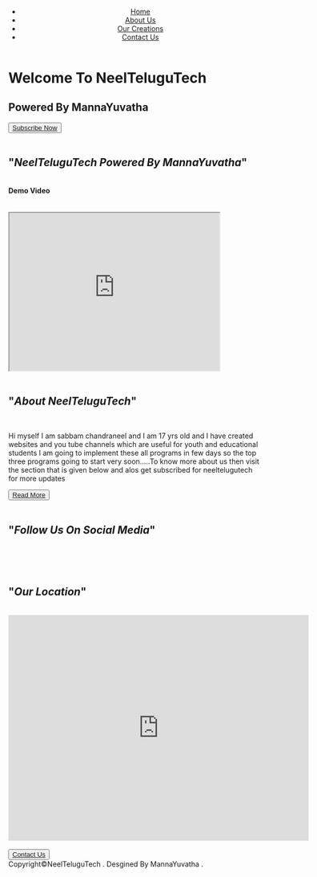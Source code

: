 ﻿<head>
<title>NeelTeluguTech</title>
</head>
<link rel="stylesheet" type="text/css" href="style.css" media="all"><link rel="stylesheet" href="https://cdnjs.cloudflare.com/ajax/libs/font-awesome/4.7.0/css/font-awesome.min.css">
<header>
<hgroup>
<nav>
<ul>
<li><a href="demoweb.html">Home</a></li>
<li><a href="about.html">About Us</a></li>
<li><a href="partners.html">Our Creations</a></li>
<li><a href="form.html">Contact Us</a></li>
</ul>
</nav>
</hgroup>
</header>
<body>
<h1>Welcome To NeelTeluguTech</h1>
<h2>Powered By MannaYuvatha</h2>
<button><a href="https://www.youtube.com/channel/UCrFcMhBZqQWAlWLWTIyH5-A">Subscribe Now</a></button><br/><br/>
<section>
  <h2>"<i>NeelTeluguTech Powered By MannaYuvatha</i>"</h2><br/>
<b>Demo Video</b><br/><br/><br/>
 <iframe width="420" height="315"
src="https://www.youtube.com/embed/Ug4LYLfq9Q8">
</iframe><br/><br/>
<h2>"<i>About NeelTeluguTech</i>"</h2><br/>
<p>Hi myself I am sabbam chandraneel and I am 17 yrs old and I have created websites and you tube channels which are useful for youth and educational students I am going to implement these all programs in few days so the top three programs going to start very soon.....To know more about us then visit the section that is given below and alos get subscribed for neeltelugutech for more updates</p>
<button><a href="about.html">Read More</a></button><br/><br/>
<h2>"<i>Follow Us On Social Media</i>"</h2><br/>
<a href="https://facebook.com/sabbam.chandraneel" class="fa fa-facebook"></a>
<a href="https://twitter.com/schandraneel" class="fa fa-twitter"></a>
<a href="https://instagram.com/chandraneelsabbam_ias" class="fa fa-instagram"></a>
<a href="https://www.google.com/url?sa=t&rct=j&q=&esrc=s&source=video&cd=&cad=rja&uact=8&ved=2ahUKEwjRxoilvMv0AhXO8HMBHWQNDHIQFnoECAYQAg&url=https%3A%2F%2Fwww.youtube.com%2Fchannel%2FUCrFcMhBZqQWAlWLWTIyH5-A&usg=AOvVaw2oakR9uyqEOBie-Ky9HHOi" class="fa fa-youtube"></a>
<a href="https://github.com/sabbam07" class="fa fa-github"></a>
<a href="https://www.google.com/url?sa=t&source=web&cd=&cad=rja&uact=8&ved=2ahUKEwiDjPiQvMv0AhWskNgFHWshD3gQFnoECAMQAQ&url=https%3A%2F%2Fin.linkedin.com%2Fin%2Fsabbam-chandraneel-8a795a1b6&usg=AOvVaw3LWU2IttJPbt6qffx2bobL" class="fa fa-linkedin"></a><br/><br/>
<h2>"<i>Our Location</i>"</h2><br/>
<iframe src="https://www.google.com/maps/embed?pb=!1m18!1m12!1m3!1d486414.9705885058!2d82.98238735465117!3d17.739127490307883!2m3!1f0!2f0!3f0!3m2!1i1024!2i768!4f13.1!3m3!1m2!1s0x3a39431389e6973f%3A0x92d9c20395498468!2sVisakhapatnam%2C%20Andhra%20Pradesh!5e0!3m2!1sen!2sin!4v1638666604531!5m2!1sen!2sin" width="600" height="450" style="border:0;" allowfullscreen="" loading="lazy"></iframe><br/><br/>
<button><a href="form.html">Contact Us</a></button>
</section>
<footer>
<credit>Copyright©NeelTeluguTech . Desgined By MannaYuvatha .</credit>
</footer>
</body>
